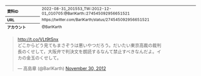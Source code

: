 <table style="font-size: 9pt; width: 610px; margin-bottom: 20px; height: 80px;">
<tbody>
    <tr>
        <th align=left>資料ID</th>
        <td align=left>2022-08-31_201553_TW::2012-12-01_010705:@BarlKarth::274545092956651521</td>
    </tr>
    <tr>
        <th align=left>URL</th>
        <td align=left>https://twitter.com/BarlKarth/status/274545092956651521</td>
    </tr>
    <tr>
        <th align=left>アカウント</th>
        <td align=left>@BarlKarth</td>
    </tr>
    <tr>
        <th align=left>ユーザ名</th>
        <td align=left>高島章</td>
    </tr>
    <tr>
        <th align=left>ツイートの記録日時</th>
        <td align=left>2022-08-31_201553_</td>
    </tr>
</tbody>
</table>
<blockquote class="twitter-tweet" data-width="450"  data-lang="ja"><p lang="ja" dir="ltr"><a href="http://t.co/VLt9tSnx">http://t.co/VLt9tSnx</a><br>どこからどう見てもまさぞうは悪いやつだろう。だいたい東京高裁の裁判長のくせして，大阪弁で判決文を朗読するなんて禁止すべきなんだよ。イカの金玉のくせして。</p>&mdash; 高島章 (@BarlKarth) <a href="https://twitter.com/BarlKarth/status/274545092956651521?ref_src=twsrc%5Etfw">November 30, 2012</a></blockquote>
<script async src="https://platform.twitter.com/widgets.js" charset="utf-8"></script>


